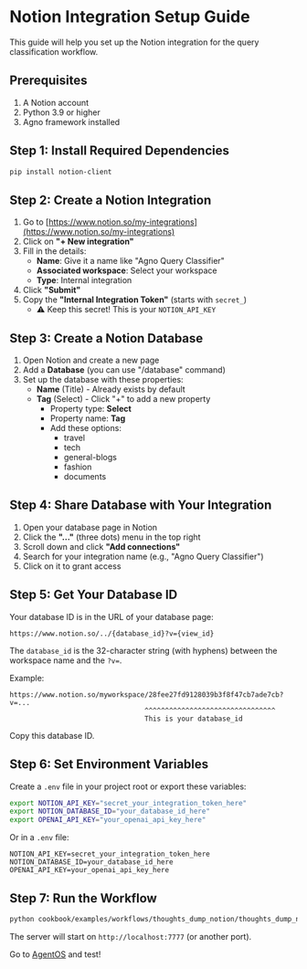 # Notion Integration Setup Guide

This guide will help you set up the Notion integration for the query classification workflow.

## Prerequisites

1. A Notion account
2. Python 3.9 or higher
3. Agno framework installed

## Step 1: Install Required Dependencies

```bash
pip install notion-client
```

## Step 2: Create a Notion Integration

1. Go to [https://www.notion.so/my-integrations](https://www.notion.so/my-integrations)
2. Click on **"+ New integration"**
3. Fill in the details:
   - **Name**: Give it a name like "Agno Query Classifier"
   - **Associated workspace**: Select your workspace
   - **Type**: Internal integration
4. Click **"Submit"**
5. Copy the **"Internal Integration Token"** (starts with `secret_`)
   - ⚠️ Keep this secret! This is your `NOTION_API_KEY`

## Step 3: Create a Notion Database

1. Open Notion and create a new page
2. Add a **Database** (you can use "/database" command)
3. Set up the database with these properties:
   - **Name** (Title) - Already exists by default
   - **Tag** (Select) - Click "+" to add a new property
     - Property type: **Select**
     - Property name: **Tag**
     - Add these options:
       - travel
       - tech
       - general-blogs
       - fashion
       - documents

## Step 4: Share Database with Your Integration

1. Open your database page in Notion
2. Click the **"..."** (three dots) menu in the top right
3. Scroll down and click **"Add connections"**
4. Search for your integration name (e.g., "Agno Query Classifier")
5. Click on it to grant access

## Step 5: Get Your Database ID

Your database ID is in the URL of your database page:

```
https://www.notion.so/../{database_id}?v={view_id}
```

The `database_id` is the 32-character string (with hyphens) between the workspace name and the `?v=`.

Example:
```
https://www.notion.so/myworkspace/28fee27fd9128039b3f8f47cb7ade7cb?v=...
                                 ^^^^^^^^^^^^^^^^^^^^^^^^^^^^^^^^
                                 This is your database_id
```

Copy this database ID.

## Step 6: Set Environment Variables

Create a `.env` file in your project root or export these variables:

```bash
export NOTION_API_KEY="secret_your_integration_token_here"
export NOTION_DATABASE_ID="your_database_id_here"
export OPENAI_API_KEY="your_openai_api_key_here"
```

Or in a `.env` file:
```
NOTION_API_KEY=secret_your_integration_token_here
NOTION_DATABASE_ID=your_database_id_here
OPENAI_API_KEY=your_openai_api_key_here
```

## Step 7: Run the Workflow

```bash
python cookbook/examples/workflows/thoughts_dump_notion/thoughts_dump_notion.py
```

The server will start on `http://localhost:7777` (or another port).

Go to [AgentOS](https://os.agno.com/) and test!


